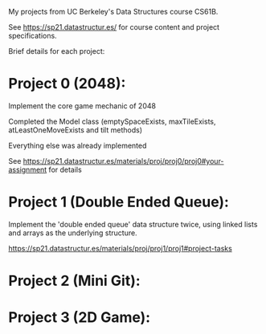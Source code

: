 My projects from UC Berkeley's Data Structures course CS61B.

See https://sp21.datastructur.es/ for course content and project specifications.

Brief details for each project:

# Project 0 (2048):

Implement the core game mechanic of 2048

Completed the Model class (emptySpaceExists, maxTileExists, atLeastOneMoveExists and tilt methods)

Everything else was already implemented

See https://sp21.datastructur.es/materials/proj/proj0/proj0#your-assignment for details

# Project 1 (Double Ended Queue):

Implement the 'double ended queue' data structure twice, using linked lists and arrays as the underlying structure.

https://sp21.datastructur.es/materials/proj/proj1/proj1#project-tasks

# Project 2 (Mini Git):



# Project 3 (2D Game):
